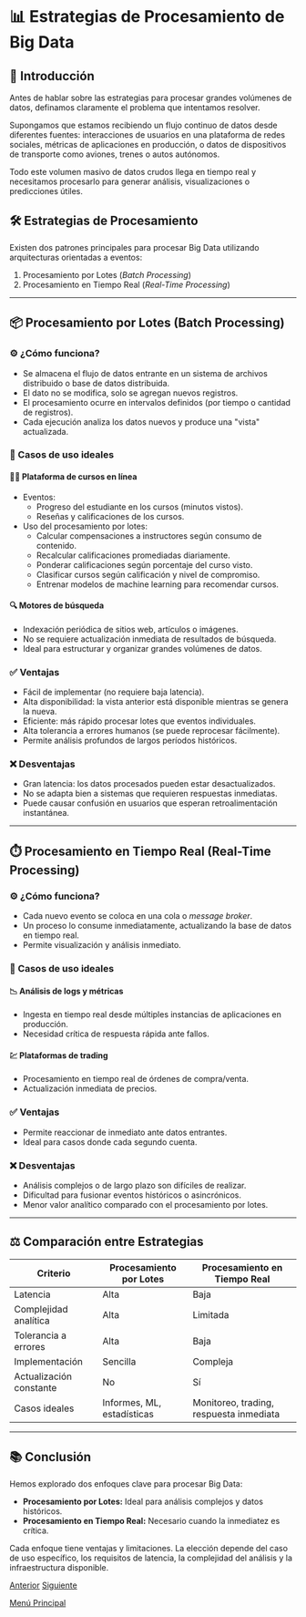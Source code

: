 # 📊 Estrategias de Procesamiento de Big Data

## 🧩 Introducción

Antes de hablar sobre las estrategias para procesar grandes volúmenes de datos, definamos claramente el problema que intentamos resolver.

Supongamos que estamos recibiendo un flujo continuo de datos desde diferentes fuentes: interacciones de usuarios en una plataforma de redes sociales, métricas de aplicaciones en producción, o datos de dispositivos de transporte como aviones, trenes o autos autónomos.

Todo este volumen masivo de datos crudos llega en tiempo real y necesitamos procesarlo para generar análisis, visualizaciones o predicciones útiles.

## 🛠️ Estrategias de Procesamiento

Existen dos patrones principales para procesar Big Data utilizando arquitecturas orientadas a eventos:

1. Procesamiento por Lotes (*Batch Processing*)
2. Procesamiento en Tiempo Real (*Real-Time Processing*)

---

## 📦 Procesamiento por Lotes (Batch Processing)

### ⚙️ ¿Cómo funciona?

* Se almacena el flujo de datos entrante en un sistema de archivos distribuido o base de datos distribuida.
* El dato no se modifica, solo se agregan nuevos registros.
* El procesamiento ocurre en intervalos definidos (por tiempo o cantidad de registros).
* Cada ejecución analiza los datos nuevos y produce una "vista" actualizada.

### 📌 Casos de uso ideales

#### 🧑‍🏫 Plataforma de cursos en línea

* Eventos:
  * Progreso del estudiante en los cursos (minutos vistos).
  * Reseñas y calificaciones de los cursos.
* Uso del procesamiento por lotes:
  * Calcular compensaciones a instructores según consumo de contenido.
  * Recalcular calificaciones promediadas diariamente.
  * Ponderar calificaciones según porcentaje del curso visto.
  * Clasificar cursos según calificación y nivel de compromiso.
  * Entrenar modelos de machine learning para recomendar cursos.

#### 🔍 Motores de búsqueda

* Indexación periódica de sitios web, artículos o imágenes.
* No se requiere actualización inmediata de resultados de búsqueda.
* Ideal para estructurar y organizar grandes volúmenes de datos.

### ✅ Ventajas

* Fácil de implementar (no requiere baja latencia).
* Alta disponibilidad: la vista anterior está disponible mientras se genera la nueva.
* Eficiente: más rápido procesar lotes que eventos individuales.
* Alta tolerancia a errores humanos (se puede reprocesar fácilmente).
* Permite análisis profundos de largos períodos históricos.

### ❌ Desventajas

* Gran latencia: los datos procesados pueden estar desactualizados.
* No se adapta bien a sistemas que requieren respuestas inmediatas.
* Puede causar confusión en usuarios que esperan retroalimentación instantánea.

---

## ⏱️ Procesamiento en Tiempo Real (Real-Time Processing)

### ⚙️ ¿Cómo funciona?

* Cada nuevo evento se coloca en una cola o *message broker*.
* Un proceso lo consume inmediatamente, actualizando la base de datos en tiempo real.
* Permite visualización y análisis inmediato.

### 📌 Casos de uso ideales

#### 📉 Análisis de logs y métricas

* Ingesta en tiempo real desde múltiples instancias de aplicaciones en producción.
* Necesidad crítica de respuesta rápida ante fallos.

#### 💹 Plataformas de trading

* Procesamiento en tiempo real de órdenes de compra/venta.
* Actualización inmediata de precios.

### ✅ Ventajas

* Permite reaccionar de inmediato ante datos entrantes.
* Ideal para casos donde cada segundo cuenta.

### ❌ Desventajas

* Análisis complejos o de largo plazo son difíciles de realizar.
* Dificultad para fusionar eventos históricos o asincrónicos.
* Menor valor analítico comparado con el procesamiento por lotes.

---

## ⚖️ Comparación entre Estrategias

| Criterio                  | Procesamiento por Lotes        | Procesamiento en Tiempo Real      |
|--------------------------|-------------------------------|-----------------------------------|
| Latencia                 | Alta                          | Baja                              |
| Complejidad analítica    | Alta                          | Limitada                          |
| Tolerancia a errores     | Alta                          | Baja                              |
| Implementación           | Sencilla                      | Compleja                          |
| Actualización constante  | No                            | Sí                                |
| Casos ideales            | Informes, ML, estadísticas    | Monitoreo, trading, respuesta inmediata |

---

## 📚 Conclusión

Hemos explorado dos enfoques clave para procesar Big Data:

* **Procesamiento por Lotes:** Ideal para análisis complejos y datos históricos.
* **Procesamiento en Tiempo Real:** Necesario cuando la inmediatez es crítica.

Cada enfoque tiene ventajas y limitaciones. La elección depende del caso de uso específico, los requisitos de latencia, la complejidad del análisis y la infraestructura disponible.

[Anterior](https://github.com/wilfredoha/Software_Architecture_and_Design_of_Modern_Large_Scale_Systems/blob/main/07_Big_Data_Architecture_Patterns/01_Introduction_to_Big_Data.md)   [Siguiente](https://github.com/wilfredoha/Software_Architecture_and_Design_of_Modern_Large_Scale_Systems/blob/main/07_Big_Data_Architecture_Patterns/03_Lambda_Architecture.md)

[Menú Principal](https://github.com/wilfredoha/Software_Architecture_and_Design_of_Modern_Large_Scale_Systems/tree/main)
